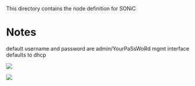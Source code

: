 This directory contains the node definition for SONiC 


# Notes

default username and password are admin/YourPaSsWoRd
mgmt interface defaults to dhcp

![](/readme_images/sonic-boot.jpg)

![](/readme_images/sonic-ifconfig.jpg)
